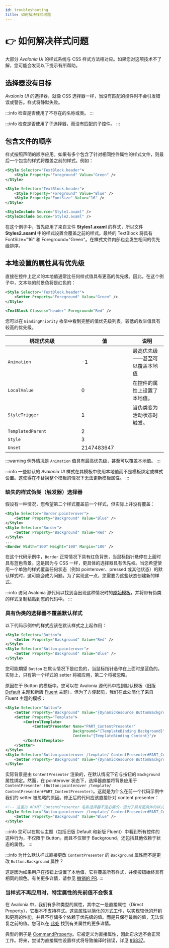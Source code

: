 ```yaml
---
id: troubleshooting
title: 如何解决样式问题
---
```



# 👉 如何解决样式问题

大部分 _Avalonia UI_ 的样式系统与 CSS 样式方法相对应。如果您对这项技术不了解，您可能会发现以下提示有所帮助。

## 选择器没有目标

_Avalonia UI_ 的选择器，就像 CSS 选择器一样，当没有匹配的控件时不会引发错误或警告。样式将静默失败。

:::info
检查是否使用了不存在的名称或类。
:::

:::info
检查是否使用了子选择器，而没有匹配的子控件。
:::

## 包含文件的顺序

样式按照声明的顺序应用。如果有多个包含了针对相同控件属性的样式文件，则最后一个包含的样式将覆盖之前的样式。例如：

```xml
<Style Selector="TextBlock.header">
    <Style Property="Foreground" Value="Green" />
</Style>
```

```xml
<Style Selector="TextBlock.header">
    <Style Property="Foreground" Value="Blue" />
    <Style Property="FontSize" Value="16" />
</Style>
```

```xml
<StyleInclude Source="Style1.axaml" />
<StyleInclude Source="Style2.axaml" />
```

在这个例子中，首先应用了来自文件 **Styles1.axaml** 的样式，所以文件 **Styles2.axaml** 中的样式设置会覆盖之前的样式。最终的 TextBlock 将具有 FontSize="16" 和 Foreground="Green"。在样式文件内部也会发生相同的优先级排序。

## 本地设置的属性具有优先级

直接在控件上定义的本地值通常比任何样式值具有更高的优先级。因此，在这个例子中，文本块的前景色将是红色的：

```xml
<Style Selector="TextBlock.header">
    <Setter Property="Foreground" Value="Green" />
</Style>
...
<TextBlock Classes="header" Foreground="Red" />
```

您可以在 `BindingPriority` 枚举中看到完整的值优先级列表，较低的枚举值具有较高的优先级。

<table><thead><tr><th width="218">绑定优先级 </th><th width="147.33333333333331">值</th><th>说明</th></tr></thead><tbody><tr><td><code>Animation</code></td><td>-1</td><td>最高优先级——甚至可以覆盖本地值</td></tr><tr><td><code>LocalValue</code></td><td>0</td><td>在控件的属性上设置了本地值。</td></tr><tr><td><code>StyleTrigger</code></td><td>1</td><td>当伪类变为活动状态时触发。</td></tr><tr><td><code>TemplatedParent</code></td><td>2</td><td></td></tr><tr><td><code>Style</code></td><td>3</td><td></td></tr><tr><td><code>Unset</code></td><td>2147483647</td><td></td></tr></tbody></table>

:::warning
例外情况是 `Animation` 值具有最高优先级，甚至可以覆盖本地值。
:::

:::info
一些默认的 _Avalonia UI_ 样式在其模板中使用本地值而不是模板绑定或样式设置。这使得在不替换整个模板的情况下无法更新模板属性。
:::

### 缺失的样式伪类（触发器）选择器

假设有一种情况，您希望第二个样式覆盖前一个样式，但实际上并没有覆盖：

```xml
<Style Selector="Border:pointerover">
    <Setter Property="Background" Value="Blue" />
</Style>
<Style Selector="Border">
    <Setter Property="Background" Value="Red" />
</Style>
...
<Border Width="100" Height="100" Margin="100" />
```

在这个代码示例中，`Border` 正常情况下具有红色背景，当鼠标指针悬停在上面时具有蓝色背景。这是因为与 CSS 一样，更具体的选择器具有优先权。当您希望使用一个单独的样式覆盖任何状态（例如 pointerover、pressed 或其他状态）的默认样式时，这可能会成为问题。为了实现这一点，您需要为这些状态创建新的样式。

:::info
访问 Avalonia 源代码以找到当出现这种情况时的[原始模板](https://github.com/AvaloniaUI/Avalonia/tree/master/src/Avalonia.Themes.Fluent/Controls)，并将带有伪类的样式复制粘贴到您的代码中。
:::

### 具有伪类的选择器不覆盖默认样式

以下代码示例中的样式应该在默认样式之上起作用：

```xml
<Style Selector="Button">
    <Setter Property="Background" Value="Red" />
</Style>
<Style Selector="Button:pointerover">
    <Setter Property="Background" Value="Blue" />
</Style>
```

您可能期望 `Button` 在默认情况下是红色的，当鼠标指针悬停在上面时是蓝色的。实际上，只有第一个样式的 setter 将被应用，第二个将被忽略。

原因在于 Button 的模板中。您可以在 Avalonia 源代码中找到默认模板（旧版 [Default](https://github.com/AvaloniaUI/Avalonia/blob/master/src/Avalonia.Themes.Default/Button.xaml) 主题和新版 [Fluent](https://github.com/AvaloniaUI/Avalonia/blob/master/src/Avalonia.Themes.Fluent/Controls/Button.xaml) 主题），但为了方便起见，我们在此处简化了来自 Fluent 主题的模板：

```xml
<Style Selector="Button">
    <Setter Property="Background" Value="{DynamicResource ButtonBackground}"/>
    <Setter Property="Template">
        <ControlTemplate>
            <ContentPresenter Name="PART_ContentPresenter"
                              Background="{TemplateBinding Background}"
                              Content="{TemplateBinding Content}"/>
        </ControlTemplate>
    </Setter>
</Style>
<Style Selector="Button:pointerover /template/ ContentPresenter#PART_ContentPresenter">
    <Setter Property="Background" Value="{DynamicResource ButtonBackgroundPointerOver}" />
</Style>
```

实际背景是由 `ContentPresenter` 渲染的，在默认情况下它与按钮的 `Background` 属性绑定。然而，在 pointerover 状态下，选择器直接将背景应用于 `ContentPresenter (Button:pointerover /template/ ContentPresenter#PART_ContentPresenter)`。这就是为什么在前一个代码示例中我们的 setter 被忽略的原因。修正后的代码应该直接针对 content presenter：

```xml
<!-- 这里的 #PART_ContentPresenter 名称选择器不是必需的，但为了具有更具体的样式而添加 -->
<Style Selector="Button:pointerover /template/ ContentPresenter#PART_ContentPresenter">
    <Setter Property="Background" Value="Blue" />
</Style>
```

:::info
您可以在默认主题（包括旧版 Default 和新版 Fluent）中看到所有控件的这种行为，不仅限于 Button。而且不仅限于 Background，还包括其他依赖于状态的属性。
:::

:::info
为什么默认样式直接更改 `ContentPresenter` 的 `Background` 属性而不是更改 `Button.Background` 属性？

这是因为如果用户在按钮上设置了本地值，它将覆盖所有样式，并使按钮始终具有相同的颜色。有关更多详情，请参见 [撤销的 PR](https://github.com/AvaloniaUI/Avalonia/pull/2662#issuecomment-515764732).
:::

### 当样式不再应用时，特定属性的先前值不会恢复

在 Avalonia 中，我们有多种类型的属性，其中之一是直接属性（Direct Property），它根本不支持样式。这些属性以简化的方式工作，以实现较低的开销和更高的性能，并且不存储多个依赖于优先级的值。而是只保存最新的值，无法恢复之前的值。您可以在 [此处](../custom-controls/defining-properties) 找到有关属性的更多详情。

典型的例子是 [CommandProperty](https://api-docs.avaloniaui.net/docs/P_Avalonia_Controls_Button_Command)。它被定义为直接属性，因此它永远不会正常工作。将来，尝试为直接属性设置样式将导致编译时错误，详见 [#6837](https://github.com/AvaloniaUI/Avalonia/issues/6837)。
